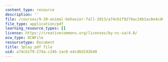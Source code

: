```yaml
---
content_type: resource
description: ''
file: /courses/9-20-animal-behavior-fall-2013/a74cb1f9274ac24b1ac8e4cd6d192649_472233.pdf
file_type: application/pdf
learning_resource_types: []
license: https://creativecommons.org/licenses/by-nc-sa/4.0/
ocw_type: OCWFile
resourcetype: Document
title: 3play pdf file
uid: a74cb1f9-274a-c24b-1ac8-e4cd6d192649
---
```

